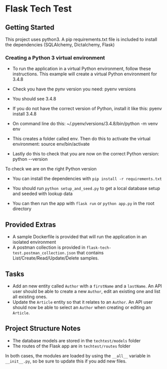 # Flask Tech Test

## Getting Started

This project uses python3. A pip requirements.txt file is included to install the dependencies (SQLAlchemy, Dictalchemy, Flask)

### Creating a Python 3 virtual environment
- To run the application in a virtual Python environment, follow these instructions. This example will create a virtual Python environment for 3.4.8

- Check you have the pynv version you need:
pyenv versions

- You should see 3.4.8

- If you do not have the correct version of Python, install it like this:
pyenv install 3.4.8

- On command line do this:
~/.pyenv/versions/3.4.8/bin/python -m venv env


- This creates a folder called env. Then do this to activate the virtual environment:
source env/bin/activate

- Lastly do this to check that you are now on the correct Python version:
python --version

To check we are on the right Python version

- You can install the dependencies with `pip install -r requirements.txt`

- You should run `python setup_and_seed.py` to get a local database setup and seeded with lookup data

- You can then run the app with `flask run` or `python app.py` in the root directory

## Provided Extras
- A sample Dockerfile is provided that will run the application in an isolated environment
- A postman collection is provided in `flask-tech-test.postman_collection.json` that contains List/Create/Read/Update/Delete samples.

## Tasks

- Add an new entity called `Author` with a `firstName` and a `lastName`. An API user should be able to create a new `Author`, edit an existing one and list all existing ones.
- Update the `Article` entity so that it relates to an `Author`. An API user should now be able to select an `Author` when creating or editing an `Article`.

## Project Structure Notes

- The database models are stored in the `techtest/models` folder
- The routes of the Flask app are in `techtest/routes` folder

In both cases, the modules are loaded by using the `__all__` variable in `__init__.py`, so be sure to update this if you add new files.

